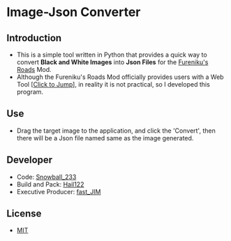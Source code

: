 # Image-Json Converter

## Introduction
- This is a simple tool written in Python that provides a quick way to convert **Black and White Images** into **Json Files** for the [Fureniku's Roads](https://www.curseforge.com/minecraft/mc-mods/furenikusroads) Mod.
- Although the Fureniku's Roads Mod officially provides users with a Web Tool [[Click to Jump](http://fureniku.com/roads/editor)], in reality it is not practical, so I developed this program.

## Use
- Drag the target image to the application, and click the 'Convert',  then there will be a Json file named same as the image generated.

## Developer
- Code: [Snowball_233](https://github.com/SnowballXueQiu)
- Build and Pack: [Hail122](https://github.com/linstar-fxt)
- Executive Producer: [fast_JIM](https://github.com/fastjim)

## License
- [MIT](https://en.wikipedia.org/wiki/MIT_License)
